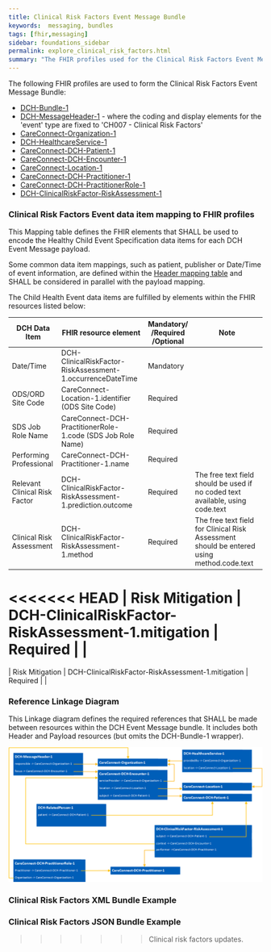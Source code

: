 ```yaml
---
title: Clinical Risk Factors Event Message Bundle
keywords:  messaging, bundles
tags: [fhir,messaging]
sidebar: foundations_sidebar
permalink: explore_clinical_risk_factors.html
summary: "The FHIR profiles used for the Clinical Risk Factors Event Message Bundle"
---
```


The following FHIR profiles are used to form the Clinical Risk Factors Event Message Bundle:

- [DCH-Bundle-1](https://fhir.nhs.uk/STU3/StructureDefinition/DCH-Bundle-1)
- [DCH-MessageHeader-1](https://fhir.nhs.uk/STU3/StructureDefinition/DCH-MessageHeader-1) - where the coding and display elements for the 'event' type are fixed to 'CH007 - Clinical Risk Factors'
- [CareConnect-Organization-1](https://fhir.hl7.org.uk/STU3/StructureDefinition/CareConnect-Organization-1)
- [DCH-HealthcareService-1](https://fhir.nhs.uk/STU3/StructureDefinition/DCH-HealthcareService-1)
- [CareConnect-DCH-Patient-1](https://fhir.nhs.uk/STU3/StructureDefinition/CareConnect-DCH-Patient-1)
- [CareConnect-DCH-Encounter-1](https://fhir.nhs.uk/STU3/StructureDefinition/CareConnect-DCH-Encounter-1)
- [CareConnect-Location-1](https://fhir.hl7.org.uk/STU3/StructureDefinition/CareConnect-Location-1)
- [CareConnect-DCH-Practitioner-1](https://fhir.nhs.uk/STU3/StructureDefinition/CareConnect-DCH-Practitioner-1)
- [CareConnect-DCH-PractitionerRole-1](https://fhir.nhs.uk/STU3/StructureDefinition/CareConnect-DCH-PractitionerRole-1)
- [DCH-ClinicalRiskFactor-RiskAssessment-1](https://fhir.nhs.uk/STU3/StructureDefinition/DCH-ClinicalRiskFactor-RiskAssessment-1)

### Clinical Risk Factors Event data item mapping to FHIR profiles ###

This Mapping table defines the FHIR elements that SHALL be used to encode the Healthy Child Event Specification data items for each DCH Event Message payload.  

Some common data item mappings, such as patient, publisher or Date/Time of event information, are defined within the [Header mapping table](explore_event_header_design.html) and SHALL be considered in parallel with the payload mapping.

The Child Health Event data items are fulfilled by elements within the FHIR resources listed below:


| DCH Data Item          | FHIR resource element                                                 | Mandatory/<br/>/Required<br/>/Optional | Note                    |
|------------------------|-----------------------------------------------------------------------|----------------------------------------|-------------------------|
| Date/Time              | DCH-ClinicalRiskFactor-RiskAssessment-1.occurrenceDateTime            | Mandatory                              |                         |
| ODS/ORD Site Code      | CareConnect-Location-1.identifier (ODS Site Code)                     | Required                               |                         |
| SDS Job Role Name      | CareConnect-DCH-PractitionerRole-1.code (SDS Job Role Name)           | Required                               |                         |
| Performing Professional   | CareConnect-DCH-Practitioner-1.name                                | Required                               |                         |
| Relevant Clinical Risk Factor | DCH-ClinicalRiskFactor-RiskAssessment-1.prediction.outcome     | Required                               | The free text field should be used if no coded text available, using code.text |
| Clinical Risk Assessment      | DCH-ClinicalRiskFactor-RiskAssessment-1.method                 | Required                               | The free text field for Clinical Risk Assessment should be entered using method.code.text |
<<<<<<< HEAD
| Risk Mitigation      | DCH-ClinicalRiskFactor-RiskAssessment-1.mitigation                      | Required                               |                         |
=======
| Risk Mitigation      | DCH-ClinicalRiskFactor-RiskAssessment-1.mitigation                      | Required                               |                         |

### Reference Linkage Diagram ###

This Linkage diagram defines the required references that SHALL be made between resources within the DCH Event Message bundle. It includes both Header and Payload resources (but omits the DCH-Bundle-1 wrapper).

<img src="images/explore/ClinicalRiskFactors.png">

### Clinical Risk Factors XML Bundle Example ###

<script src="https://gist.github.com/IOPS-DEV/1b1e3e84ec83d122faad16fb800ead16.js?ts=2"></script>

### Clinical Risk Factors JSON Bundle Example ###

<script src="https://gist.github.com/IOPS-DEV/c38f15eaefb0f6c8df8b0d58f1208bb5.js"></script>
>>>>>>> Clinical risk factors updates.
